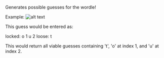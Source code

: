 Generates possible guesses for the wordle!

Example:
![alt text](https://github.com/corinnt/wordle/guesser/main/example_guess.png?raw=true)

This guess would be entered as:

locked: o 1 u 2 loose: t

This would return all viable guesses containing 't', 'o' at index 1, and 'u' at index 2.
